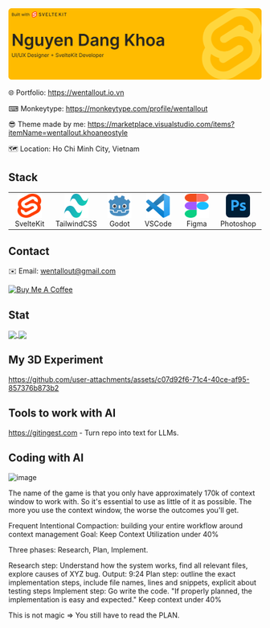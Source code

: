 
<img src="./images/github-banner.svg" />

🌐 Portfolio: https://wentallout.io.vn

⌨ Monkeytype: https://monkeytype.com/profile/wentallout

😎 Theme made by me: https://marketplace.visualstudio.com/items?itemName=wentallout.khoaneostyle

🗺 Location: Ho Chi Minh City, Vietnam

## Stack

<table>
  <tr>
    <td align="center" width="96">
        <img src="./images/svelte.svg" width="48" height="48" />
      <br>SvelteKit
    </td>
      <td align="center" width="96">
        <img src="./images/tailwind.svg" width="48" height="48" />
      <br>TailwindCSS
    </td>
    <td align="center" width="96">
        <img src="./images/godot.svg" width="48" height="48" />
      <br>Godot
    </td>
     <td align="center" width="96">
        <img src="./images/vscode.svg" width="48" height="48" />
      <br>VSCode
    </td>
    <td align="center" width="96">
        <img src="./images/figma.svg" width="48" height="48" />
      <br>Figma
    </td>
    <td align="center" width="96">
        <img src="./images/photoshop.svg" width="48" height="48" />
      <br>Photoshop
    </td>
  </tr>
</table>

## Contact

✉️ Email: wentallout@gmail.com

<a href="https://www.buymeacoffee.com/wentallout" target="_blank"><img src="https://cdn.buymeacoffee.com/buttons/default-orange.png" alt="Buy Me A Coffee" height="41" width="174"></a>

## Stat

<a href="https://github.com/wentallout">
  <img height=200 align="center" src="https://github-readme-stats.vercel.app/api?username=wentallout&amp;theme=dracula&bg_color=00000000" />
</a>
<a href="https://github.com/wentallout">
  <img height=200 align="center" src="https://github-readme-stats.vercel.app/api/top-langs?username=wentallout&layout=compact&langs_count=8&card_width=320&theme=dracula&bg_color=00000000" />
</a>

## My 3D Experiment

https://github.com/user-attachments/assets/c07d92f6-71c4-40ce-af95-857376b873b2


## Tools to work with AI

https://gitingest.com - Turn repo into text for LLMs.


## Coding with AI

<img width="250" height="156" alt="image" src="https://github.com/user-attachments/assets/11dba020-6c2f-416e-b5d2-3b2bbbc2a7a0" />

The name of the game is that you only have approximately 170k of context window to work with. So it's essential to use as little of it as possible. The more you use the context window, the worse the outcomes you'll get.

Frequent Intentional Compaction: building your entire workflow around context management
Goal: Keep Context Utilization under 40%

Three phases: Research, Plan, Implement.

Research step: Understand how the system works, find all relevant files, explore causes of XYZ bug. Output: 9:24
Plan step: outline the exact implementation steps, include file names, lines and snippets, explicit about testing steps
Implement step: Go write the code. "If properly planned, the implementation is easy and expected." Keep context under 40%

This is not magic => You still have to read the PLAN.

